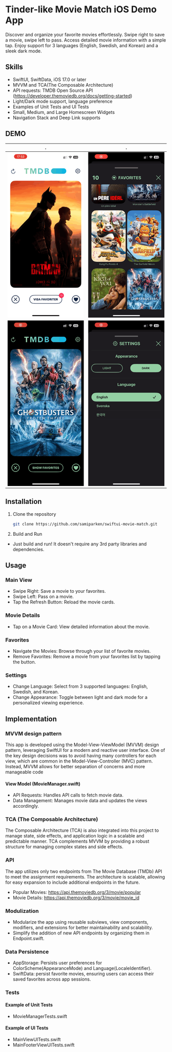 # Tinder-like Movie Match iOS Demo App

Discover and organize your favorite movies effortlessly. Swipe right to save a movie, swipe left to pass. Access detailed movie information with a simple tap. Enjoy support for 3 languages (English, Swedish, and Korean) and a sleek dark mode.

## Skills
- SwiftUI, SwiftData, iOS 17.0 or later
- MVVM and TCA(The Composable Architecture)
- API requests: TMDB Open Source API (https://developer.themoviedb.org/docs/getting-started)
- Light/Dark mode support, language preference
- Examples of Unit Tests and UI Tests
- Small, Medium, and Large Homescreen Widgets
- Navigation Stack and Deep Link supports

## DEMO
.              |.|
:-------------------------:|:-------------------------:
![](/README/demo1.GIF)  |  ![](README/demo2.GIF)
![](/README/demo3.GIF)  |![](/README/demo4.GIF)  

## Installation
1. Clone the repository
   ```sh
   git clone https://github.com/samiparken/swiftui-movie-match.git
   ```
2. Build and Run
- Just build and run! It doesn't require any 3rd party libraries and dependencies.

## Usage
###  Main View
- Swipe Right: Save a movie to your favorites.
- Swipe Left: Pass on a movie.
- Tap the Refresh Button: Reload the movie cards.

### Movie Details
- Tap on a Movie Card: View detailed information about the movie.

### Favorites
- Navigate the Movies: Browse through your list of favorite movies.
- Remove Favorites: Remove a movie from your favorites list by tapping the button.

### Settings
- Change Language: Select from 3 supported languages: English, Swedish, and Korean.
- Change Appearance: Toggle between light and dark mode for a personalized viewing experience.

## Implementation
### MVVM design pattern
This app is developed using the Model-View-ViewModel (MVVM) design pattern, leveraging SwiftUI for a modern and reactive user interface. One of the key design decisions was to avoid having many controllers for each view, which are common in the Model-View-Controller (MVC) pattern. Instead, MVVM allows for better separation of concerns and more manageable code

#### View Model (MovieManager.swift)
- API Requests: Handles API calls to fetch movie data.
- Data Management: Manages movie data and updates the views accordingly.
  
### TCA (The Composable Architecture)
The Composable Architecture (TCA) is also integrated into this project to manage state, side effects, and application logic in a scalable and predictable manner. TCA complements MVVM by providing a robust structure for managing complex states and side effects.

### API
The app utilizes only two endpoints from The Movie Database (TMDb) API to meet the assignment requirements. The architecture is scalable, allowing for easy expansion to include additional endpoints in the future.
- Popular Movies: https://api.themoviedb.org/3/movie/popular
- Movie Details: https://api.themoviedb.org/3/movie/movie_id

### Modulization
- Modularize the app using reusable subviews, view components, modifiers, and extensions for better maintainability and scalability.
- Simplify the addition of new API endpoints by organizing them in Endpoint.swift.

### Data Persistence
- AppStorage: Persists user preferences for ColorScheme(AppearanceMode) and Language(LocaleIdentifier).
- SwiftData: persist favorite movies, ensuring users can access their saved favorites across app sessions.

### Tests
#### Example of Unit Tests
- MovieManagerTests.swift
#### Example of UI Tests
- MainViewUITests.swift
- MainFooterViewUITests.swift
